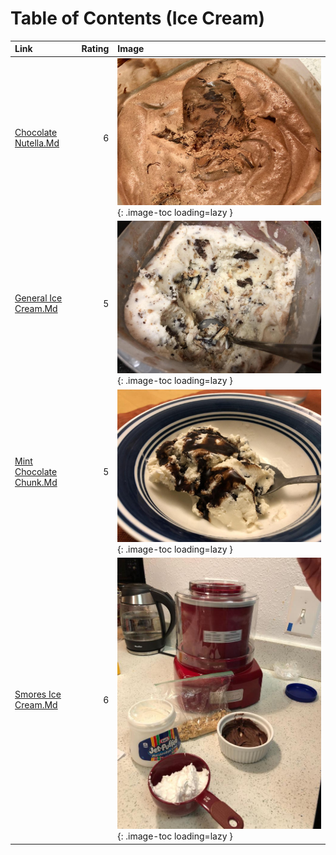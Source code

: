 # Table of Contents (Ice Cream)

| Link                                                 |   Rating | Image                                                                                 |
|:-----------------------------------------------------|---------:|:--------------------------------------------------------------------------------------|
| [Chocolate Nutella.Md](./chocolate_nutella.md)       |        6 | ![chocolate_nutella.jpeg](./chocolate_nutella.jpeg){: .image-toc loading=lazy }       |
| [General Ice Cream.Md](./general_ice_cream.md)       |        5 | ![general_ice_cream.jpeg](./general_ice_cream.jpeg){: .image-toc loading=lazy }       |
| [Mint Chocolate Chunk.Md](./mint_chocolate_chunk.md) |        5 | ![mint_chocolate_chunk.jpeg](./mint_chocolate_chunk.jpeg){: .image-toc loading=lazy } |
| [Smores Ice Cream.Md](./smores_ice_cream.md)         |        6 | ![smores_ice_cream.jpeg](./smores_ice_cream.jpeg){: .image-toc loading=lazy }         |
